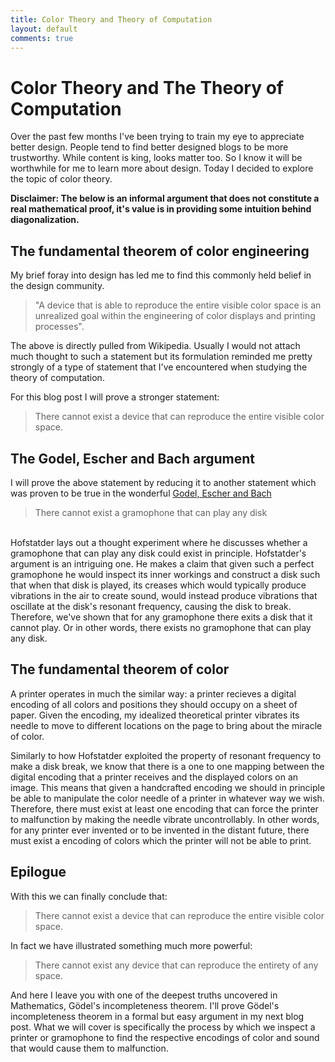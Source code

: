 ```yaml
---
title: Color Theory and Theory of Computation
layout: default
comments: true
---
```


# Color Theory and The Theory of Computation

Over the past few months I've been trying to train my eye to appreciate better design. People tend to find better designed blogs to be more trustworthy. While content is king, looks matter too. So I know it will be worthwhile for me to learn more about design. Today I decided to explore the topic of color theory.

**Disclaimer: The below is an informal argument that does not constitute a real mathematical proof, it's value is in providing some intuition behind diagonalization.**

## The fundamental theorem of color engineering

My brief foray into design has led me to find this commonly held belief in the design community.

> "A device that is able to reproduce the entire visible color space is an unrealized goal within the engineering of color displays and printing processes".

The above is directly pulled from Wikipedia. Usually I would not attach much thought to such a statement but its formulation reminded me pretty strongly of a type of statement that I've encountered when studying the theory of computation.

For this blog post I will prove a stronger statement:

> There cannot exist a device that can reproduce the entire visible color space.

## The Godel, Escher and Bach argument

I will prove the above statement by reducing it to another statement which was proven to be true in the wonderful [Godel, Escher and Bach](http://www.amazon.com/G%C3%B6del-Escher-Bach-Eternal-Golden/dp/0465026567/ref=sr_1_1?ie=UTF8&qid=1425267550&sr=8-1&keywords=godel+escher+and+bach)

> There cannot exist a gramophone that can play any disk
<br>
Hofstatder lays out a thought experiment where he discusses whether a gramophone that can play any disk could exist in principle. Hofstatder's argument is an intriguing one. He makes a claim that given such a perfect gramophone he would inspect its inner workings and construct a disk such that when that disk is played, its creases which would typically produce vibrations in the air to create sound, would instead produce vibrations that oscillate at the disk's resonant frequency, causing the disk to break. Therefore, we've shown that for any gramophone there exits a disk that it cannot play. Or in other words, there exists no gramophone that can play any disk.


## The fundamental theorem of color

A printer operates in much the similar way: a printer recieves a digital encoding of all colors and positions they should occupy on a sheet of paper. Given the encoding, my idealized theoretical printer vibrates its needle to move to different locations on the page to bring about the miracle of color.


Similarly to how Hofstatder exploited the property of resonant frequency to make a disk break, we know that there is a one to one mapping between the digital encoding that a printer receives and the displayed colors on an image. This means that given a handcrafted encoding we should in principle be able to manipulate the color needle of a printer in whatever way we wish. Therefore, there must exist at least one encoding that can force the printer to malfunction by making the needle vibrate uncontrollably. In other words, for any printer ever invented or to be invented in the distant future, there must exist a encoding of colors which the printer will not be able to print.

## Epilogue

With this we can finally conclude that:

> There cannot exist a device that can reproduce the entire visible color space.

In fact we have illustrated something much more powerful:

> There cannot exist any device that can reproduce the entirety of any space.

And here I leave you with one of the deepest truths uncovered in Mathematics, Gödel's incompleteness theorem. I'll prove Gödel's incompleteness theorem in a formal but easy argument in my next blog post. What we will cover is specifically the process by which we inspect a printer or gramophone to find the respective encodings of color and sound that would cause them to malfunction.
